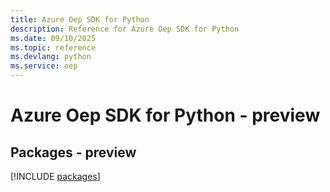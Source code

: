 ```yaml
---
title: Azure Oep SDK for Python
description: Reference for Azure Oep SDK for Python
ms.date: 09/10/2025
ms.topic: reference
ms.devlang: python
ms.service: oep
---
```

# Azure Oep SDK for Python - preview
## Packages - preview
[!INCLUDE [packages](oep-index.md)]